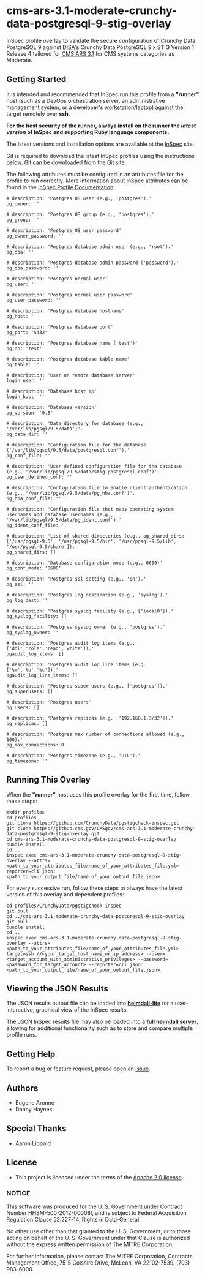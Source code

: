 # cms-ars-3.1-moderate-crunchy-data-postgresql-9-stig-overlay

InSpec profile overlay to validate the secure configuration of Crunchy Data PostgreSQL 9 against [DISA's](https://iase.disa.mil/stigs/Pages/index.aspx) Crunchy Data PostgreSQL 9.x STIG Version 1 Release 4 tailored for [CMS ARS 3.1](https://www.cms.gov/Research-Statistics-Data-and-Systems/CMS-Information-Technology/InformationSecurity/Info-Security-Library-Items/ARS-31-Publication.html) for CMS systems categories as Moderate.

## Getting Started

It is intended and recommended that InSpec run this profile from a __"runner"__ host (such as a DevOps orchestration server, an administrative management system, or a developer's workstation/laptop) against the target remotely over __ssh__.

__For the best security of the runner, always install on the runner the _latest version_ of InSpec and supporting Ruby language components.__ 

The latest versions and installation options are available at the [InSpec](http://inspec.io/) site.

Git is required to download the latest InSpec profiles using the instructions below. Git can be downloaded from the [Git](https://git-scm.com/book/en/v2/Getting-Started-Installing-Git) site. 

The following attributes must be configured in an attributes file for the profile to run correctly. More information about InSpec attributes can be found in the [InSpec Profile Documentation](https://www.inspec.io/docs/reference/profiles/).

```
# description: 'Postgres OS user (e.g., 'postgres').'
pg_owner: ''

# description: 'Postgres OS group (e.g., 'postgres').'
pg_group: ''

# description: 'Postgres OS user password'
pg_owner_password: ''

# description: 'Postgres database admin user (e.g., 'root').'
pg_dba: ''

# description: 'Postgres database admin password ('password').'
pg_dba_password: ''

# description: 'Postgres normal user'
pg_user: ''

# description: 'Postgres normal user password'
pg_user_password: ''

# description: 'Postgres database hostname'
pg_host: ''

# description: 'Postgres database port'
pg_port: '5432'

# description: 'Postgres database name ('test')'
pg_db: 'test'

# description: 'Postgres database table name'
pg_table: ''

# description: 'User on remote database server'
login_user: ''

# description: 'Database host ip'
login_host: ''

# description: 'Database version'
pg_version: '9.5'

# description: 'Data directory for database (e.g., '/var/lib/pgsql/9.5/data')'. 
pg_data_dir: ''

# description: 'Configuration file for the database ('/var/lib/pgsql/9.5/data/postgresql.conf').'
pg_conf_file: ''

# description: 'User defined configuration file for the database (e.g., '/var/lib/pgsql/9.5/data/stig-postgresql.conf')'.
pg_user_defined_conf: ''

# description: 'Configuration file to enable client authentication (e.g., '/var/lib/pgsql/9.5/data/pg_hba.conf')'.
pg_hba_conf_file: ''

# description: 'Configuration file that maps operating system usernames and database usernames (e.g., '/var/lib/pgsql/9.5/data/pg_ident.conf').'
pg_ident_conf_file: ''

# description: 'List of shared directories (e.g., pg_shared_dirs: ['/usr/pgsql-9.5', '/usr/pgsql-9.5/bin', '/usr/pgsql-9.5/lib', '/usr/pgsql-9.5/share']).'
pg_shared_dirs: []

# description: 'Database configuration mode (e.g., 0600)'
pg_conf_mode: '0600'

# description: 'Postgres ssl setting (e.g., 'on').'
pg_ssl: ''

# description: 'Postgres log destination (e.g., 'syslog').'
pg_log_dest: ''

# description: 'Postgres syslog facility (e.g., ['local0']).'
pg_syslog_facility: []

# description: 'Postgres syslog owner (e.g., 'postgres').'
pg_syslog_owner: ''

# description: 'Postgres audit log items (e.g., ['ddl','role','read','write']).'
pgaudit_log_items: []

# description: 'Postgres audit log line items (e.g. ['%m','%u','%c']).'
pgaudit_log_line_items: []

# description: 'Postgres super users (e.g., ['postgres']).'
pg_superusers: []

# description: 'Postgres users'
pg_users: []

# description: 'Postgres replicas (e.g. ['192.168.1.3/32']).'
pg_replicas: []

# description: 'Postgres max number of connections allowed (e.g., 100).'
pg_max_connections: 0

# description: 'Postgres timezone (e.g., 'UTC').'
pg_timezone: ''
```

## Running This Overlay
When the __"runner"__ host uses this profile overlay for the first time, follow these steps: 

```
mkdir profiles
cd profiles
git clone https://github.com/CrunchyData/pgstigcheck-inspec.git
git clone https://github.cms.gov/CMSgov/cms-ars-3.1-moderate-crunchy-data-postgresql-9-stig-overlay.git
cd cms-ars-3.1-moderate-crunchy-data-postgresql-9-stig-overlay
bundle install
cd ..
inspec exec cms-ars-3.1-moderate-crunchy-data-postgresql-9-stig-overlay --attrs=<path_to_your_attributes_file/name_of_your_attributes_file.yml> --reporter=cli json:<path_to_your_output_file/name_of_your_output_file.json>
```

For every successive run, follow these steps to always have the latest version of this overlay and dependent profiles:

```
cd profiles/CrunchyData/pgstigcheck-inspec
git pull
cd ../cms-ars-3.1-moderate-crunchy-data-postgresql-9-stig-overlay
git pull
bundle install
cd ..
inspec exec cms-ars-3.1-moderate-crunchy-data-postgresql-9-stig-overlay --attrs=<path_to_your_attributes_file/name_of_your_attributes_file.yml> --target=ssh://<your_target_host_name_or_ip_address> --user=<target_account_with_administrative_privileges> --password=<password_for_target_account> --reporter=cli json:<path_to_your_output_file/name_of_your_output_file.json>
```

## Viewing the JSON Results

The JSON results output file can be loaded into __[heimdall-lite](https://mitre.github.io/heimdall-lite/)__ for a user-interactive, graphical view of the InSpec results. 

The JSON InSpec results file may also be loaded into a __[full heimdall server](https://github.com/mitre/heimdall)__, allowing for additional functionality such as to store and compare multiple profile runs.

## Getting Help
To report a bug or feature request, please open an [issue](https://github.cms.gov/CMSgov/cms-ars-3.1-moderate-crunchy-data-postgresql-9-stig-overlay/issues/new).

## Authors
* Eugene Aronne
* Danny Haynes

## Special Thanks
* Aaron Lippold

## License
* This project is licensed under the terms of the [Apache 2.0 license](https://www.apache.org/licenses/LICENSE-2.0).

### NOTICE  

This software was produced for the U. S. Government under Contract Number HHSM-500-2012-00008I, and is subject to Federal Acquisition Regulation Clause 52.227-14, Rights in Data-General.  

No other use other than that granted to the U. S. Government, or to those acting on behalf of the U. S. Government under that Clause is authorized without the express written permission of The MITRE Corporation.

For further information, please contact The MITRE Corporation, Contracts Management Office, 7515 Colshire Drive, McLean, VA  22102-7539, (703) 983-6000.
